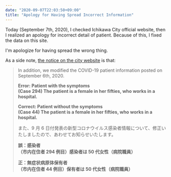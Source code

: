 ```yaml
---
date: "2020-09-07T22:03:50+09:00"
title: "Apology for Having Spread Incorrect Information"
---
```


Today (September 7th, 2020), I checked Ichikawa City official website, then I realized an apology for incorrect detail of patient. Because of this, I fixed the data on this site.

I'm apologize for having spread the wrong thing.

As a side note, [the notice on the city website](https://www.city.ichikawa.lg.jp/pub01/hasseijokyo.html) is that:

> In addition, we modified the COVID-19 patient information posted on September 6th, 2020.
>
> **Error: Patient with the symptoms\
> (Case 294) The patient is a female in her fifties, who works in a hospital.**
>
> **Correct: Patient without the symptoms\
> (Case 44) The patient is a female in her fifties, who works in a hospital.**
>
> また、9 月 6 日付発表の新型コロナウイルス感染者情報について、修正いたしましたので、あわせてお知らせいたします。
>
> **誤：感染者\
> （市内在住者 294 例目）感染者は 50 代女性（病院職員）**
>
> **正：無症状病原体保有者\
> （市内在住者 44 例目）保有者は 50 代女性（病院職員）**
